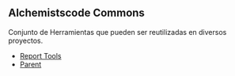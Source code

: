 ## Alchemistscode Commons
Conjunto de Herramientas que pueden ser reutilizadas en diversos proyectos.

- [Report Tools](https://github.com/P1NH34D/report-tools)
- [Parent](https://github.com/P1NH34D/parent)
